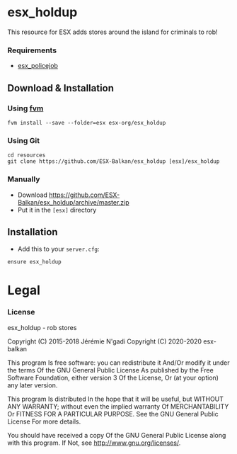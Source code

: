 # esx_holdup
This resource for ESX adds stores around the island for criminals to rob!

### Requirements
- [esx_policejob](https://github.com/esx-framework/esx_policejob)

## Download & Installation

### Using [fvm](https://github.com/qlaffont/fvm-installer)
```
fvm install --save --folder=esx esx-org/esx_holdup
```

### Using Git
```
cd resources
git clone https://github.com/ESX-Balkan/esx_holdup [esx]/esx_holdup
```

### Manually
- Download https://github.com/ESX-Balkan/esx_holdup/archive/master.zip
- Put it in the `[esx]` directory

## Installation
- Add this to your `server.cfg`:

```
ensure esx_holdup
```

# Legal
### License
esx_holdup - rob stores

Copyright (C) 2015-2018 Jérémie N'gadi
Copyright (C) 2020-2020 esx-balkan

This program Is free software: you can redistribute it And/Or modify it under the terms Of the GNU General Public License As published by the Free Software Foundation, either version 3 Of the License, Or (at your option) any later version.

This program Is distributed In the hope that it will be useful, but WITHOUT ANY WARRANTY; without even the implied warranty Of MERCHANTABILITY Or FITNESS FOR A PARTICULAR PURPOSE. See the GNU General Public License For more details.

You should have received a copy Of the GNU General Public License along with this program. If Not, see http://www.gnu.org/licenses/.